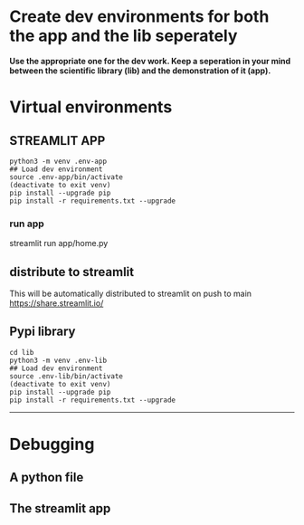 # Create dev environments for both the app and the lib seperately

**Use the appropriate one for the dev work. Keep a seperation in your mind between the scientific library (lib) and the demonstration of it (app).**

# Virtual environments

## STREAMLIT APP
```
python3 -m venv .env-app
## Load dev environment
source .env-app/bin/activate
(deactivate to exit venv)
pip install --upgrade pip
pip install -r requirements.txt --upgrade
```

### run app
streamlit run app/home.py

## distribute to streamlit
This will be automatically distributed to streamlit on push to main
https://share.streamlit.io/

## Pypi library
```
cd lib
python3 -m venv .env-lib
## Load dev environment
source .env-lib/bin/activate
(deactivate to exit venv)
pip install --upgrade pip
pip install -r requirements.txt --upgrade
```

---

# Debugging

## A python file

## The streamlit app

